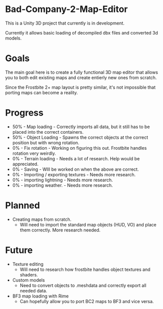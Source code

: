 # Bad-Company-2-Map-Editor

This is a Unity 3D project that currently is in development. 

Currently it allows basic loading of decompiled dbx files and converted 3d models. 

# Goals
The main goal here is to create a fully functional 3D map editor that allows you to both edit existing maps and create entierly new ones from scratch. 

Since the Frostbite 2+ map layout is pretty similar, it's not impossible that porting maps can become a reality.

# Progress
* 50% - Map loading - Correctly imports all data, but it still has to be placed into the correct containers.
* 50% - Object Loading - Spawns the correct objects at the correct position but with wrong rotation. 
* 0% - Fix rotation - Working on figuring this out. Frostbite handles rotation very weirdly.
* 0% - Terrain loading - Needs a lot of research. Help would be appreciated.
* 0% - Saving  - WIll be worked on when the above are correct.
* 0% - Importing / exporting textures - Needs more research.
* 0% - importing lightning - Needs more research.
* 0% - importing weather. - Needs more research.

# Planned
* Creating maps from scratch.
  * Will need to import the standard map objects (HUD, VO) and place them correctly. More research needed.

# Future
* Texture editing
  * Will need to research how frostbite handles object textures and shaders.
* Custom models 
  * Need to convert objects to .meshdata and correctly export all needed data.
* BF3 map loading with Rime
  * Can hopefully allow you to port BC2 maps to BF3 and vice versa.
